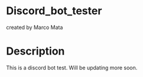# Discord_bot_tester
created by Marco Mata

# Description 
This is a discord bot test. Will be updating more soon.